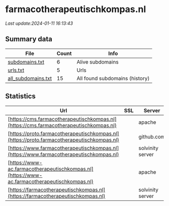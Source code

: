# farmacotherapeutischkompas.nl
*Last update:2024-01-11 16:13:43*
## Summary data
| File       | Count | Info |
|------------|-------|------|
|[subdomains.txt](/data/farmacotherapeutischkompas/subdomains.txt)|6|Alive subdomains|
|[urls.txt](/data/farmacotherapeutischkompas/urls.txt)|5|Urls|
|[all_subdomains.txt](/data/farmacotherapeutischkompas/all_subdomains.txt)|15|All found subdomains (history)|
## Statistics
| Url | SSL | Server | Cookie | HSTS | CSP | XFO | XXP | RP | Tech |
|------------|-------|------|------|------|------|------|------|------|------|
|[https://cms.farmacotherapeutischkompas.nl](https://cms.farmacotherapeutischkompas.nl)| |apache| | | | | |:white_check_mark: | |Apache HTTP Server| |
|[https://proto.farmacotherapeutischkompas.nl](https://proto.farmacotherapeutischkompas.nl)| |github.com| | | | | |:white_check_mark: | |Fastly GitHub Pages...| |
|[https://www.farmacotherapeutischkompas.nl](https://www.farmacotherapeutischkompas.nl)| |solvinity server|:warning: |:white_check_mark: | |:warning: |:white_check_mark: | |:white_check_mark: | |:white_check_mark: | |Bloomreach HSTS Java| |
|[https://www-ac.farmacotherapeutischkompas.nl](https://www-ac.farmacotherapeutischkompas.nl)| |apache| | | | | |:white_check_mark: | |Apache HTTP Server B...| |
|[https://farmacotherapeutischkompas.nl](https://farmacotherapeutischkompas.nl)| |solvinity server|:warning: |:white_check_mark: | |:warning: |:white_check_mark: | |:white_check_mark: | |:white_check_mark: | |Apache HTTP Server H...| |